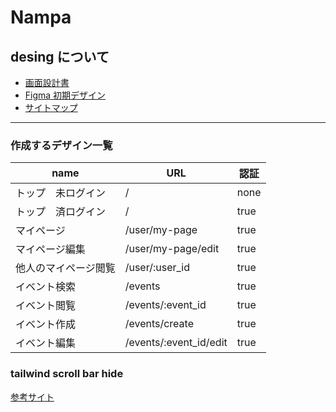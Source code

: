# Nampa

## desing について

- [画面設計書](https://docs.google.com/spreadsheets/d/1s0h3fUOB-lqUyRqYORIOrkJSwGIUgqRGQULpWQqYxpQ/edit#gid=0)
- [Figma 初期デザイン](https://www.figma.com/file/n005lmleyhBRcDIAifH3tL/nanpa?node-id=0%3A1)
- [サイトマップ](https://docs.google.com/spreadsheets/d/1s0h3fUOB-lqUyRqYORIOrkJSwGIUgqRGQULpWQqYxpQ/edit#gid=0)

---

### 作成するデザイン一覧

| name                 | URL                    | 認証 |
| -------------------- | ---------------------- | ---- |
| トップ　未ログイン   | /                      | none |
| トップ　済ログイン   | /                      | true |
| マイページ           | /user/my-page          | true |
| マイページ編集       | /user/my-page/edit     | true |
| 他人のマイページ閲覧 | /user/:user_id         | true |
| イベント検索         | /events                | true |
| イベント閲覧         | /events/:event_id      | true |
| イベント作成         | /events/create         | true |
| イベント編集         | /events/:event_id/edit | true |

### tailwind scroll bar hide

[参考サイト](https://www.npmjs.com/package/tailwind-scrollbar-hide)
